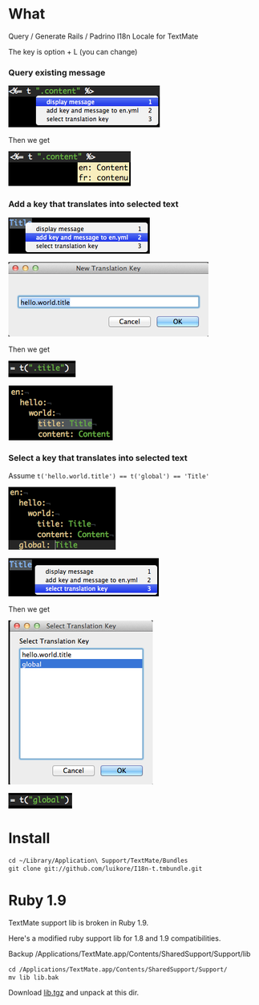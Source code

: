 # What

Query / Generate Rails / Padrino I18n Locale for TextMate

The key is option + L (you can change)

### Query existing message

![Usage](http://github.com/luikore/I18n-t.tmbundle/raw/master/ScreenShots/1-1.png "Usage")

Then we get

![Usage](http://github.com/luikore/I18n-t.tmbundle/raw/master/ScreenShots/1-2.png "Usage")

### Add a key that translates into selected text

![Usage](http://github.com/luikore/I18n-t.tmbundle/raw/master/ScreenShots/2-1.png "Usage")

![Usage](http://github.com/luikore/I18n-t.tmbundle/raw/master/ScreenShots/2-2.png "Usage")

Then we get

![Usage](http://github.com/luikore/I18n-t.tmbundle/raw/master/ScreenShots/2-3.png "Usage")

![Usage](http://github.com/luikore/I18n-t.tmbundle/raw/master/ScreenShots/2-4.png "Usage")

### Select a key that translates into selected text

Assume `t('hello.world.title') == t('global') == 'Title'`

![Usage](http://github.com/luikore/I18n-t.tmbundle/raw/master/ScreenShots/3-1.png "Usage")

![Usage](http://github.com/luikore/I18n-t.tmbundle/raw/master/ScreenShots/3-2.png "Usage")

Then we get

![Usage](http://github.com/luikore/I18n-t.tmbundle/raw/master/ScreenShots/3-3.png "Usage")

![Usage](http://github.com/luikore/I18n-t.tmbundle/raw/master/ScreenShots/3-4.png "Usage")


# Install

    cd ~/Library/Application\ Support/TextMate/Bundles
    git clone git://github.com/luikore/I18n-t.tmbundle.git

# Ruby 1.9

TextMate support lib is broken in Ruby 1.9.

Here's a modified ruby support lib for 1.8 and 1.9 compatibilities.

Backup /Applications/TextMate.app/Contents/SharedSupport/Support/lib

    cd /Applications/TextMate.app/Contents/SharedSupport/Support/
    mv lib lib.bak

Download [lib.tgz](https://github.com/downloads/luikore/I18n-t.tmbundle/lib.tgz) and unpack  at this dir.
